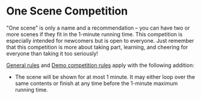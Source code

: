 # One Scene Competition
"One scene" is only a name and a recommendation – you can have two or more scenes if they fit in the 1-minute running time. This competition is especially intended for newcomers but is open to everyone. Just remember that this competition is more about taking part, learning, and cheering for everyone than taking it too seriously!

[General rules](./general.md) and [Demo competition rules](./realtime.md) apply with the following addition:

 * The scene will be shown for at most 1 minute. It may either loop over the same contents or finish at any time before the 1-minute maximum running time.